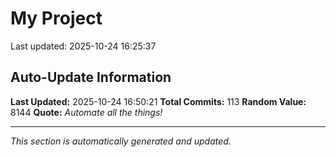 # My Project


Last updated: 2025-10-24 16:25:37
























































































































































































































































































































































































































































































































## Auto-Update Information

**Last Updated:** 2025-10-24 16:50:21
**Total Commits:** 113
**Random Value:** 8144
**Quote:** _Automate all the things!_

---
_This section is automatically generated and updated._